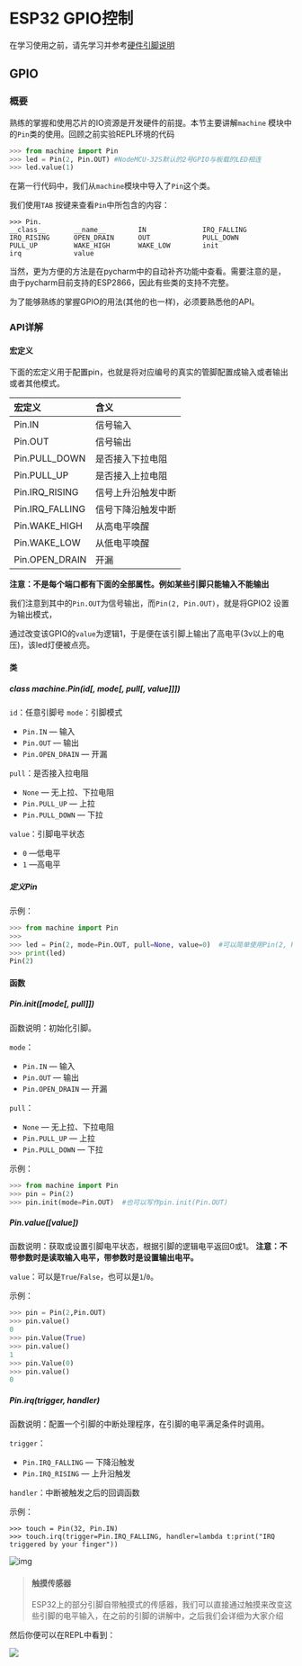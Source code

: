 # ESP32 GPIO控制

在学习使用之前，请先学习并参考[硬件引脚说明](ref/nodemcu_32s_pin_description.md)

## GPIO

### 概要

熟练的掌握和使用芯片的IO资源是开发硬件的前提。本节主要讲解`machine` 模块中的`Pin`类的使用。回顾之前实验REPL环境的代码

```python
>>> from machine import Pin
>>> led = Pin(2, Pin.OUT) #NodeMCU-32S默认的2号GPIO与板载的LED相连
>>> led.value(1) 
```

在第一行代码中，我们从`machine`模块中导入了`Pin`这个类。

我们使用`TAB` 按键来查看`Pin`中所包含的内容：

```
>>> Pin.
__class__       __name__        IN              IRQ_FALLING
IRQ_RISING      OPEN_DRAIN      OUT             PULL_DOWN
PULL_UP         WAKE_HIGH       WAKE_LOW        init
irq             value
```

当然，更为方便的方法是在pycharm中的自动补齐功能中查看。需要注意的是，由于pycharm目前支持的ESP2866，因此有些类的支持不完整。

为了能够熟练的掌握GPIO的用法(其他的也一样)，必须要熟悉他的API。

### API详解

#### 宏定义

下面的宏定义用于配置pin，也就是将对应编号的真实的管脚配置成输入或者输出或者其他模式。

| 宏定义          | 含义               |
| :-------------- | :----------------- |
| Pin.IN          | 信号输入           |
| Pin.OUT         | 信号输出           |
| Pin.PULL_DOWN   | 是否接入下拉电阻   |
| Pin.PULL_UP     | 是否接入上拉电阻   |
| Pin.IRQ_RISING  | 信号上升沿触发中断 |
| Pin.IRQ_FALLING | 信号下降沿触发中断 |
| Pin.WAKE_HIGH   | 从高电平唤醒       |
| Pin.WAKE_LOW    | 从低电平唤醒       |
| Pin.OPEN_DRAIN  | 开漏               |

**注意：不是每个端口都有下面的全部属性。例如某些引脚只能输入不能输出**

我们注意到其中的`Pin.OUT`为信号输出，而`Pin(2, Pin.OUT)`，就是将GPIO2 设置为输出模式，

通过改变该GPIO的`value`为逻辑1，于是便在该引脚上输出了高电平(3v以上的电压)，该led灯便被点亮。

#### 类

##### class machine.Pin(id[, mode[, pull[, value]]])

`id`：任意引脚号
`mode`：引脚模式

- `Pin.IN` — 输入
- `Pin.OUT` — 输出
- `Pin.OPEN_DRAIN` — 开漏

`pull`：是否接入拉电阻

- `None` — 无上拉、下拉电阻
- `Pin.PULL_UP` — 上拉
- `Pin.PULL_DOWN` — 下拉

`value`：引脚电平状态

- `0` —低电平
- `1` —高电平

##### 定义Pin

示例：

```python
>>> from machine import Pin
>>> 
>>> led = Pin(2, mode=Pin.OUT, pull=None, value=0)  #可以简单使用Pin(2, Pin.OUT)
>>> print(led)
Pin(2)
```

#### 函数

##### Pin.init([mode[, pull]])

函数说明：初始化引脚。

`mode`：

- `Pin.IN` — 输入
- `Pin.OUT` — 输出
- `Pin.OPEN_DRAIN` — 开漏

`pull`：

- `None` — 无上拉、下拉电阻
- `Pin.PULL_UP` — 上拉
- `Pin.PULL_DOWN` — 下拉

示例：

```python
>>> from machine import Pin
>>> pin = Pin(2)
>>> pin.init(mode=Pin.OUT)  #也可以写作pin.init(Pin.OUT)
```

##### Pin.value([value])

函数说明：获取或设置引脚电平状态，根据引脚的逻辑电平返回0或1。 
**注意：不带参数时是读取输入电平，带参数时是设置输出电平。**

`value`：可以是`True`/`False`，也可以是`1`/`0`。

示例：

```python
>>> pin = Pin(2,Pin.OUT)
>>> pin.value()
0
>>> pin.Value(True)
>>> pin.value()
1
>>> pin.Value(0)
>>> pin.value()
0
```

##### Pin.irq(trigger, handler)

函数说明：配置一个引脚的中断处理程序，在引脚的电平满足条件时调用。

`trigger`：

- `Pin.IRQ_FALLING` — 下降沿触发
- `Pin.IRQ_RISING` — 上升沿触发

`handler`：中断被触发之后的回调函数

示例：

```
>>> touch = Pin(32, Pin.IN)
>>> touch.irq(trigger=Pin.IRQ_FALLING, handler=lambda t:print("IRQ triggered by your finger"))
```

![img](http://src.1zlab.com/micropython-esp32/pin/touch-irq.png)

> #### 触摸传感器
>
> ESP32上的部分引脚自带触摸式的传感器，我们可以直接通过触摸来改变这些引脚的电平输入，在之前的引脚的讲解中，之后我们会详细为大家介绍

然后你便可以在REPL中看到：

![](/Users/lemon/Library/Mobile%20Documents/com~apple~CloudDocs/git/esp-lab/img/esp32_touch_test.png)